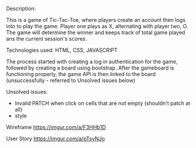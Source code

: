 Description:

This is a game of Tic-Tac-Toe, where players create an account then logs into to play the game.  Player one plays as X, alternating with player two, O.  The game will determine the winner and keeps track of total game played ans the current session's scores.

Technologies used:
HTML, CSS, JAVASCRIPT

The process started with creating a log in authentication for the game, followed by creating a board using bootstrap.  After the gameboard is functioning properly, the game API is then linked to the board (unsuccessfully - referred to Unsolved issues below)

Unsolved issues:
- Invalid PATCH when click on cells that are not empty (shouldn't patch at all)
- style

Wireframe
https://imgur.com/a/F3HHb1D

User Story
https://imgur.com/a/pTsyNJo
